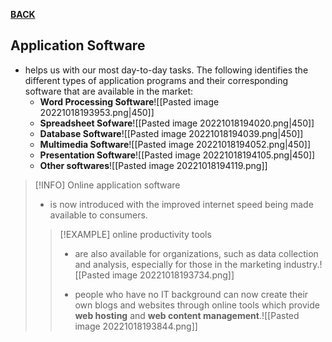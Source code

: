 **[BACK](ST101MIDTERM05.md#^STMIDTERMapplication)**

## Application Software
- helps us with our most day-to-day tasks. The following identifies the different types of application programs and their corresponding software that are available in the market:
	- **Word Processing Software**![[Pasted image 20221018193953.png|450]]
	- **Spreadsheet Sofware**![[Pasted image 20221018194020.png|450]]
	- **Database Software**![[Pasted image 20221018194039.png|450]]
	- **Multimedia Software**![[Pasted image 20221018194052.png|450]]
	- **Presentation Software**![[Pasted image 20221018194105.png|450]]
	- **Other softwares**![[Pasted image 20221018194119.png]]

>[!INFO] Online application software
>- is now introduced with the improved internet speed being made available to consumers.
>>[!EXAMPLE] online productivity tools
>>- are also available for organizations, such as data collection and analysis, especially for those in the marketing industry.![[Pasted image 20221018193734.png]]
>>
>>- people who have no IT background can now create their own blogs and websites through online tools which provide **web hosting** and **web content management**.![[Pasted image 20221018193844.png]]